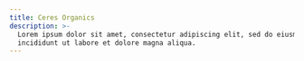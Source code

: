 ```yaml
---
title: Ceres Organics
description: >-
  Lorem ipsum dolor sit amet, consectetur adipiscing elit, sed do eiusmod tempor
  incididunt ut labore et dolore magna aliqua.
---
```


